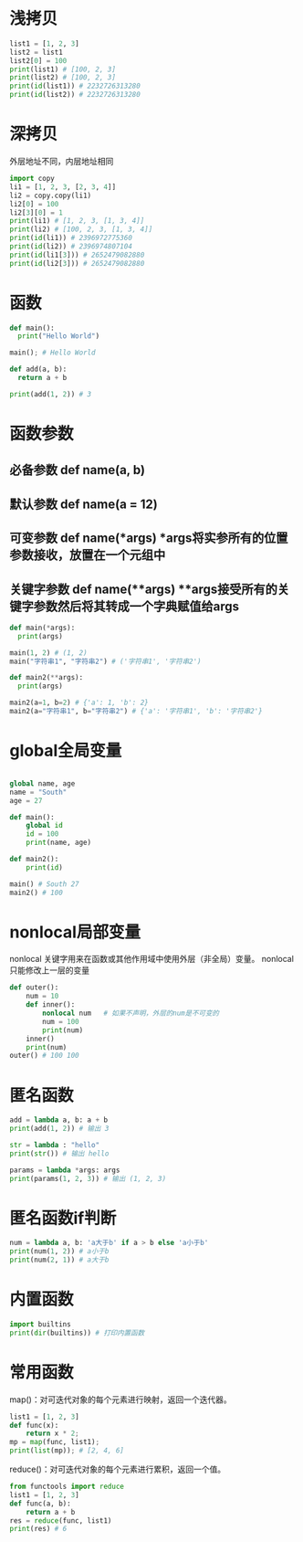 # 浅拷贝
```python
list1 = [1, 2, 3]
list2 = list1
list2[0] = 100
print(list1) # [100, 2, 3]
print(list2) # [100, 2, 3]
print(id(list1)) # 2232726313280
print(id(list2)) # 2232726313280
```

# 深拷贝
外层地址不同，内层地址相同
```python
import copy
li1 = [1, 2, 3, [2, 3, 4]]
li2 = copy.copy(li1)
li2[0] = 100
li2[3][0] = 1
print(li1) # [1, 2, 3, [1, 3, 4]]
print(li2) # [100, 2, 3, [1, 3, 4]]
print(id(li1)) # 2396972775360
print(id(li2)) # 2396974807104
print(id(li1[3])) # 2652479082880
print(id(li2[3])) # 2652479082880
```

# 函数
```python
def main():
  print("Hello World")

main(); # Hello World

def add(a, b):
  return a + b

print(add(1, 2)) # 3
```

# 函数参数
## 必备参数 def name(a, b)
## 默认参数 def name(a = 12)
## 可变参数 def name(*args) *args将实参所有的位置参数接收，放置在一个元组中
## 关键字参数 def name(**args) **args接受所有的关键字参数然后将其转成一个字典赋值给args

```python
def main(*args):
  print(args)

main(1, 2) # (1, 2)
main("字符串1", "字符串2") # ('字符串1', '字符串2')

def main2(**args):
  print(args)

main2(a=1, b=2) # {'a': 1, 'b': 2}
main2(a="字符串1", b="字符串2") # {'a': '字符串1', 'b': '字符串2'}
```

# global全局变量
```python

global name, age
name = "South"
age = 27

def main():
    global id
    id = 100
    print(name, age)

def main2():
    print(id)

main() # South 27
main2() # 100
```

# nonlocal局部变量
nonlocal 关键字用来在函数或其他作用域中使用外层（非全局）变量。
nonlocal 只能修改上一层的变量

```python
def outer():
    num = 10
    def inner():
        nonlocal num   # 如果不声明，外层的num是不可变的
        num = 100
        print(num)
    inner()
    print(num)
outer() # 100 100
```

# 匿名函数
```python
add = lambda a, b: a + b
print(add(1, 2)) # 输出 3

str = lambda : "hello"
print(str()) # 输出 hello

params = lambda *args: args
print(params(1, 2, 3)) # 输出 (1, 2, 3)
```

# 匿名函数if判断
```python
num = lambda a, b: 'a大于b' if a > b else 'a小于b'
print(num(1, 2)) # a小于b
print(num(2, 1)) # a大于b
```

# 内置函数
```python
import builtins
print(dir(builtins)) # 打印内置函数
```

# 常用函数
 map()：对可迭代对象的每个元素进行映射，返回一个迭代器。

```python
list1 = [1, 2, 3]
def func(x):
    return x * 2;
mp = map(func, list1);
print(list(mp)); # [2, 4, 6]
```

reduce()：对可迭代对象的每个元素进行累积，返回一个值。
```python
from functools import reduce
list1 = [1, 2, 3]
def func(a, b):
    return a + b
res = reduce(func, list1)
print(res) # 6
```
